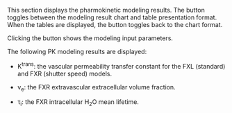 This section displays the pharmokinetic modeling results. The
<span class="glyphicon glyphicon-list"></span> button toggles between the
modeling result chart and table presentation format. When the tables are
displayed, the <span class="glyphicon glyphicon-stat"></span> button toggles
back to the chart format.

Clicking the <span class="glyphicon glyphicon-info-sign"></span> button shows
the modeling input parameters.

The following PK modeling results are displayed:

* K<sup>trans</sup>: the vascular permeability transfer constant for the FXL
  (standard) and FXR (shutter speed) models.

* v<sub>e</sub>: the FXR extravascular extracellular volume fraction.

* &tau;<sub>i</sub>: the FXR intracellular H<sub>2</sub>O mean lifetime.
